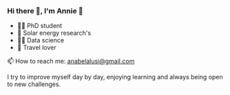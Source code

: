 ### Hi there 👋, I'm Annie 🌻

- :woman_student: PhD student 
- :seedling: Solar energy research's
- :woman_technologist: Data science 
- :sunrise_over_mountains: Travel lover

📫 How to reach me: anabelalusi@gmail.com

I try to improve myself day by day, enjoying learning and always being open to new challenges.

<!--
**anabelalusi/anabelalusi** is a ✨ _special_ ✨ repository because its `README.md` (this file) appears on your GitHub profile.

Here are some ideas to get you started:

- 🔭 I’m currently working on ...
- 🌱 I’m currently learning ...
- 👯 I’m looking to collaborate on ...
- 🤔 I’m looking for help with ...
- 💬 Ask me about ...
- 📫 How to reach me: ...
- 😄 Pronouns: ...
- ⚡ Fun fact: ...
-->
